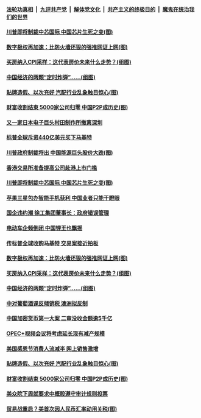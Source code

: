 

####  [法轮功真相](../../../../basic/blob/master/README.md?t=12010431) &nbsp;|&nbsp; [九评共产党](../../../../9ping.md/blob/master/README.md?t=12010431) &nbsp;|&nbsp; [解体党文化](../../../../jtdwh.md/blob/master/README.md?t=12010431)  &nbsp;|&nbsp; [共产主义的终极目的](../../../../gczydzjmd.md/blob/master/README.md?t=12010431) &nbsp;|&nbsp; [魔鬼在统治我们的世界](../../../../mgztzwmdsj.md/blob/master/README.md?t=12010431) 

#### [川普即将制裁中芯国际 中国芯片生死之变(图)](../pages/p5/954247.md?t=12010431) 

#### [数字极权再加速：比防火墙还狠的强推网证上网(图)](../pages/p5/954181.md?t=12010431) 

#### [买房纳入CPI采样：这代表房价未来什么走势？(组图)](../pages/p5/954175.md?t=12010431) 

#### [中国经济的两颗“定时炸弹”……(组图)](../pages/p5/954178.md?t=12010431) 

#### [贴牌造假、以次充好 汽配行业乱象触目惊心(图)](../pages/p5/954149.md?t=12010431) 

#### [财富收割结束 5000家公司归零 中国P2P成历史(图)](../pages/p5/954092.md?t=12010431) 

#### [又一家日本电子巨头村田制作所撤离深圳](../pages/p5/954264.md?t=12010431) 

#### [标普全球斥资440亿美元买下马基特](../pages/p5/954259.md?t=12010431) 

#### [川普政府制裁将出 中国能源巨头股价大跌(图)](../pages/p5/954255.md?t=12010431) 

#### [香港交易所准备提高公司赴港上市门槛](../pages/p5/954249.md?t=12010431) 

#### [川普即将制裁中芯国际 中国芯片生死之变(图)](../pages/p5/954247.md?t=12010431) 

#### [苹果三星包办智能手机获利 中国业者只能干瞪眼](../pages/p5/954241.md?t=12010431) 

#### [国企违约潮 徐工集团董事长：政府错误管理](../pages/p5/954238.md?t=12010431) 

#### [电动车企频倒闭 中国锂王也飘摇](../pages/p5/954234.md?t=12010431) 

#### [传标普全球收购马基特 交易案接近拍板](../pages/p5/954228.md?t=12010431) 

#### [数字极权再加速：比防火墙还狠的强推网证上网(图)](../pages/p5/954181.md?t=12010431) 

#### [买房纳入CPI采样：这代表房价未来什么走势？(组图)](../pages/p5/954175.md?t=12010431) 

#### [中国经济的两颗“定时炸弹”……(组图)](../pages/p5/954178.md?t=12010431) 

#### [中对葡萄酒课反倾销税 澳洲拟反制](../pages/p5/954156.md?t=12010431) 

#### [中国加密货币第一大案 二审没收金额逾5千亿](../pages/p5/954155.md?t=12010431) 

#### [OPEC+视频会议将考虑延长现有减产规模](../pages/p5/954152.md?t=12010431) 

#### [美国感恩节消费人流减半 网上销售激增](../pages/p5/954151.md?t=12010431) 

#### [贴牌造假、以次充好 汽配行业乱象触目惊心(图)](../pages/p5/954149.md?t=12010431) 

#### [财富收割结束 5000家公司归零 中国P2P成历史(图)](../pages/p5/954092.md?t=12010431) 

#### [美众院下周就要求中概股遵守审计规则投票](../pages/p5/954077.md?t=12010431) 

#### [贸易战重启？美首次因人民币汇率动用关税(图)](../pages/p5/954076.md?t=12010431) 

